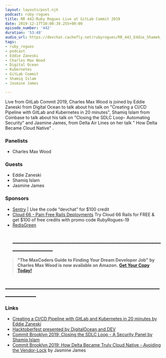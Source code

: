 ```yaml
---
layout: layouts/post.njk
podcast: ruby-rogues
title: RR 442:Ruby Rogues Live at GitLab Commit 2019
date: 2019-12-17T10:00:39.255+00:00
episode_number: '442'
duration: '53:48'
audio_url: https://devchat.cachefly.net/rubyrogues/RR_442_Eddie_Shamek_Jasmine.mp3
tags:
- ruby_rogues
- podcast
- Eddie Zaneski
- Charles Max Wood
- Digital Ocean
- Kubernetes
- GitLab Commit
- Shamiq Islam
- Jasmine James

---
```

Live from GitLab Commit 2019, Charles Max Wood is joined by Eddie Zaneski from Digital Ocean to talk about his talk on "Creating a CI/CD Pipeline with GitLab and Kubernetes in 20 minutes", Shamiq Islam from Coinbase to talk about his talk on  "Closing the SDLC Loop- Automating Security" and  Jasmine James, from Delta Air Lines on her talk " How Delta Became Cloud Native" . 

### Panelists

* Charles Max Wood 

### Guests

* Eddie Zaneski
* Shamiq Islam
* Jasmine James

### Sponsors

* [Sentry](http://sentry.io/) | Use the code “devchat” for $100 credit 
* [Cloud 66 - Pain Free Rails Deployments](https://cloud66.com/rails?utm_source=-&utm_medium=-&utm_campaign=ruby-rogues) Try Cloud 66 Rails for FREE & get $100 of free credits with promo code RubyRogues-19 
* [RedisGreen](https://redisgreen.net/?utm_source=rubyrogues&utm_medium=podcast&utm_campaign=rubyrogues) 
  ## **\_\_\_\_\_\_\_\_\_\_\_\_\_\_\_\_\_\_\_\_\_\_\_\_\_\_\_\_\_\_\_\_\_\_\_\_\_\_\_\_\_\_\_\_\_\_\_\_\_\_\_\_\_\_\_\_\_\_\_\__**

> **"The MaxCoders Guide to Finding Your Dream Developer Job" by Charles Max Wood is now available on Amazon.**  [**Get Your Copy Today!**](https://www.amazon.com/gp/product/B081MBL5C9/ref=as_li_ss_tl?ie=UTF8&linkCode=sl1&tag=devchattv-20&linkId=9d61363241636e2546ef46abba198746&language=en_US)

## **\_\_\_\_\_\_\_\_\_\_\_\_\_\_\_\_\_\_\_\_\_\_\_\_\_\_\_\_\_\_\_\_\_\_\_\_\_\_\_\_\_\_\_\_\_\_\_\_\_\_\_\_\_\_\_\_\_\_\_\_**

### Links

* [Creating a CI/CD Pipeline with GitLab and Kubernetes in 20 minutes by Eddie Zaneski ](https://www.youtube.com/watch?v=-shvwiBwFVI)
* [Hacktoberfest presented by DigitalOcean and DEV](https://hacktoberfest.digitalocean.com/)
* [Commit Brooklyn 2019: Closing the SDLC Loop - A Security Panel  by  Shamiq Islam](https://www.youtube.com/watch?v=IxjjsU_2tyU&list=PLFGfElNsQthaaqEAb6ceZvYnZgzSM50Kg&index=10)
* [Commit Brooklyn 2019: How Delta Became Truly Cloud Native - Avoiding the Vendor-Lock](https://www.youtube.com/watch?v=zV_hFcxoN8I&list=PLFGfElNsQthaaqEAb6ceZvYnZgzSM50Kg&index=3&t=0s)  by Jasmine James



###